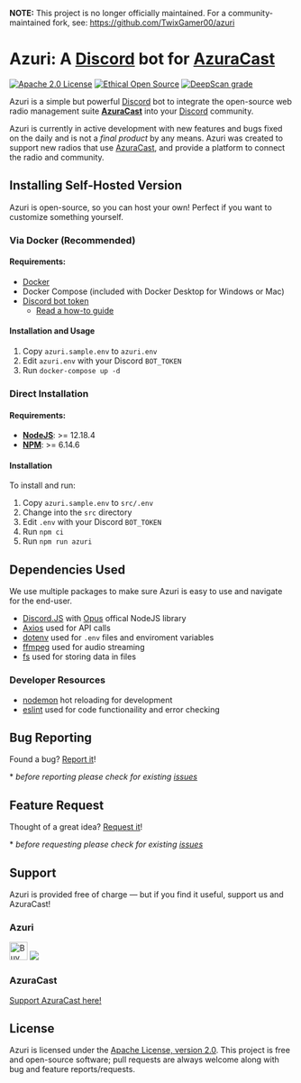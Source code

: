 **NOTE:** This project is no longer officially maintained. For a community-maintained fork, see: https://github.com/TwixGamer00/azuri

[AzuraCast]: (https://www.azuracast.com/)
[Discord]: (https://discord.com)

# Azuri: A [Discord] bot for [AzuraCast]

[![Apache 2.0 License](https://img.shields.io/github/license/azuracast/azuracast.svg)]()
[![Ethical Open Source](https://img.shields.io/badge/open-ethical-%234baaaa)](https://ethicalsource.dev/definition/)
[![DeepScan grade](https://deepscan.io/api/teams/11651/projects/14572/branches/274342/badge/grade.svg)](https://deepscan.io/dashboard#view=project&tid=11651&pid=14572&bid=274342)

Azuri is a simple but powerful [Discord](https://discord.com/) bot to integrate the open-source web radio management suite **[AzuraCast](https://azuracast.com)** into your [Discord] community.

Azuri is currently in active development with new features and bugs fixed on the daily and is not a *final product* by any means. Azuri was created to support new radios that use [AzuraCast], and provide a platform to connect the radio and community.

## Installing Self-Hosted Version

Azuri is open-source, so you can host your own! Perfect if you want to customize something yourself.

### Via Docker (Recommended)

#### Requirements:

 - [Docker](https://www.docker.com/products/docker-desktop)
 - Docker Compose (included with Docker Desktop for Windows or Mac)
 - [Discord bot token](https://discord.com/developers/applications)
   - [Read a how-to guide](https://discordpy.readthedocs.io/en/latest/discord.html)

#### Installation and Usage

 1. Copy `azuri.sample.env` to `azuri.env`
 2. Edit `azuri.env` with your Discord `BOT_TOKEN`
 3. Run `docker-compose up -d`

### Direct Installation

#### Requirements:
 - [**NodeJS**](https://nodejs.org/): >= 12.18.4
 - [**NPM**](https://www.npmjs.com/get-npm): >= 6.14.6

#### Installation

To install and run:

 1. Copy `azuri.sample.env` to `src/.env`
 2. Change into the `src` directory
 3. Edit `.env` with your Discord `BOT_TOKEN`
 4. Run `npm ci`
 5. Run `npm run azuri`

## Dependencies Used

We use multiple packages to make sure Azuri is easy to use and navigate for the end-user. 
- [Discord.JS](http://discord.js.org/) with [Opus](https://www.npmjs.com/package/@discordjs/opus) offical NodeJS library
- [Axios](https://www.npmjs.com/package/axios) used for API calls
- [dotenv](https://www.npmjs.com/package/dotenv) used for `.env` files and enviroment variables
- [ffmpeg](https://www.npmjs.com/package/ffmpeg-static) used for audio streaming
- [fs](https://www.npmjs.com/package/fs) used for storing data in files

### Developer Resources
- [nodemon](https://www.npmjs.com/package/nodemon) hot reloading for development
- [eslint](https://www.npmjs.com/package/eslint) used for code functionaility and error checking

## Bug Reporting 
Found a bug? [Report it](https://github.com/AzuraCast/Azuri/issues/new?assignees=&labels=bug&template=bug_report.md&title=%5BBUG%5D+)!

\* *before reporting please check for existing [issues](https://github.com/AzuraCast/Azuri/issues)* <!-- and [Projects](https://github.com/AzuraCast/Azuri/projects)-->

## Feature Request
Thought of a great idea? [Request it](https://github.com/AzuraCast/Azuri/issues/new?assignees=&labels=enhancement&template=feature_request.md&title=%5BFEATURE%5D)!

\* *before requesting please check for existing [issues](https://github.com/AzuraCast/Azuri/issues)* <!-- and [Projects](https://github.com/AzuraCast/Azuri/projects)-->

## Support
Azuri is provided free of charge — but if you find it useful, support us and AzuraCast!

### Azuri 
<a href="https://ko-fi.com/ninjalabs" target="_blank" title="Buy me a coffee!"><img height='32' style='border:0px;height:32px;' src='https://az743702.vo.msecnd.net/cdn/kofi1.png?v=b' border='0' alt='Buy me a coffee at ko-fi.com' /></a>
<a href="https://www.paypal.com/cgi-bin/webscr?cmd=_s-xclick&hosted_button_id=R22KA59DG36GE"><img src="https://www.paypalobjects.com/en_US/i/btn/btn_donateCC_LG.gif"></a>

### AzuraCast
[Support AzuraCast here!](https://github.com/AzuraCast/AzuraCast/blob/master/README.md#support-azuracast-development)


## License

Azuri is licensed under the [Apache License, version 2.0](https://github.com/AzuraCast/Azuri/blob/master/LICENSE). This project is free and open-source software; pull requests are always welcome along with bug and feature reports/requests.

